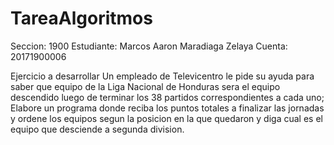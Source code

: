 # TareaAlgoritmos
Seccion: 1900
Estudiante: Marcos Aaron Maradiaga Zelaya
Cuenta: 20171900006

Ejercicio a desarrollar 
Un empleado de Televicentro le pide su ayuda para saber que equipo de la Liga Nacional de Honduras sera el equipo descendido luego de terminar los 38 partidos correspondientes a cada uno; Elabore un programa donde reciba los puntos totales a finalizar las jornadas y ordene los equipos segun la posicion en la que quedaron y diga cual es el equipo que desciende a segunda division.
